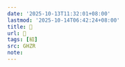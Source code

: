```yaml
---
date: '2025-10-13T11:32:01+08:00'
lastmod: '2025-10-14T06:42:24+08:00'
title: 󰫜
url: 󰫜
tags: [紹]
src: GHZR
note:
---
```

